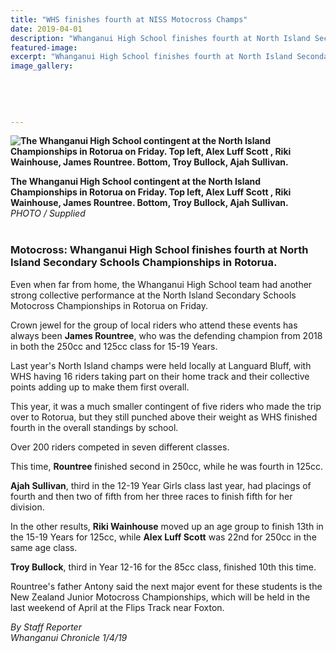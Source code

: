 ```yaml
---
title: "WHS finishes fourth at NISS Motocross Champs"
date: 2019-04-01
description: "Whanganui High School finishes fourth at North Island Secondary Schools Motocross Championships in Rotorua..."
featured-image: 
excerpt: "Whanganui High School finishes fourth at North Island Secondary Schools Motocross Championships in Rotorua."
image_gallery:
	
	
	
	
	
---
```


<p><strong><img src="https://www.nzherald.co.nz/resizer/IheIQ-0RYpyOIIlSnkj6nGLBR8Q=/620x349/smart/filters:quality(70)/arc-anglerfish-syd-prod-nzme.s3.amazonaws.com/public/RQRLW74NANAPJNCX5ZM5YGK7NA.jpg" alt="The Whanganui High School contingent at the North Island Championships in Rotorua on Friday. Top left, Alex Luff Scott , Riki Wainhouse, James Rountree. Bottom, Troy Bullock, Ajah Sullivan." /></strong></p>
<p><strong>The Whanganui High School contingent at the North Island Championships in Rotorua on Friday. Top left, Alex Luff Scott , Riki Wainhouse, James Rountree. Bottom, Troy Bullock, Ajah Sullivan.</strong><br /><em>PHOTO / Supplied<br /><br /></em></p>
<h3>Motocross: Whanganui High School finishes fourth at North Island Secondary Schools Championships in Rotorua.</h3>
<p class="element element-paragraph">Even when far from home, the Whanganui High School team had another strong collective performance at the North Island Secondary Schools Motocross Championships in Rotorua on Friday.</p>
<p class="element element-paragraph">Crown jewel for the group of local riders who attend these events has always been <strong>James Rountree</strong>, who was the defending champion from 2018 in both the 250cc and 125cc class for 15-19 Years.</p>
<p class="element element-paragraph">Last year's North Island champs were held locally at Languard Bluff, with WHS having 16 riders taking part on their home track and their collective points adding up to make them first overall.</p>
<p class="element element-paragraph">This year, it was a much smaller contingent of five riders who made the trip over to Rotorua, but they still punched above their weight as WHS finished fourth in the overall standings by school.</p>
<p class="element element-paragraph">Over 200 riders competed in seven different classes.</p>
<p class="element element-paragraph">This time, <strong>Rountree </strong>finished second in 250cc, while he was fourth in 125cc.</p>
<p class="element element-paragraph"><strong>Ajah Sullivan</strong>, third in the 12-19 Year Girls class last year, had placings of fourth and then two of fifth from her three races to finish fifth for her division.</p>
<p class="element element-paragraph">In the other results, <strong>Riki Wainhouse</strong> moved up an age group to finish 13th in the 15-19 Years for 125cc, while <strong>Alex Luff Scott</strong> was 22nd for 250cc in the same age class.</p>
<p class="element element-paragraph"><strong>Troy Bullock</strong>, third in Year 12-16 for the 85cc class, finished 10th this time.</p>
<p class="element element-paragraph">Rountree's father Antony said the next major event for these students is the New Zealand Junior Motocross Championships, which will be held in the last weekend of April at the Flips Track near Foxton.</p>
<p class="element element-paragraph"><em>By Staff Reporter</em><br /><em>Whanganui Chronicle 1/4/19</em></p>

